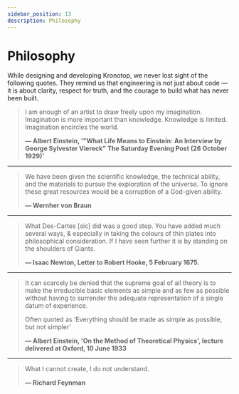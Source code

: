 ```yaml
---
sidebar_position: 13
description: Philosophy
---
```


# Philosophy

While designing and developing Kronotop, we never lost sight of the following quotes. They remind us that engineering is
not just about code — it is about clarity, respect for truth, and the courage to build what has never been built.

> I am enough of an artist to draw freely upon my imagination. Imagination is more important than knowledge.
> Knowledge is limited. Imagination encircles the world.
>
> **— Albert Einstein, '"What Life Means to Einstein: An Interview by George Sylvester Viereck" The Saturday Evening Post (26 October 1929)'**

---

> We have been given the scientific knowledge, the technical ability, and the materials to pursue the exploration of the universe.
> To ignore these great resources would be a corruption of a God-given ability.
> 
> **— Wernher von Braun**

---

> What Des-Cartes [sic] did was a good step. You have added much several ways, & especially in taking the colours of thin
> plates into philosophical consideration. If I have seen further it is by standing on the shoulders of Giants.
> 
> **— Isaac Newton, Letter to Robert Hooke, 5 February 1675.**

---

> It can scarcely be denied that the supreme goal of all theory is to make the irreducible basic elements as simple and as
> few as possible without having to surrender the adequate representation of a single datum of experience.
> 
> Often quoted as ‘Everything should be made as simple as possible, but not simpler’
> 
> **— Albert Einstein, 'On the Method of Theoretical Physics', lecture delivered at Oxford, 10 June 1933**

---

> What I cannot create, I do not understand.
> 
> **— Richard Feynman**
